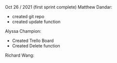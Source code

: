 Oct 26 / 2021 (first sprint complete)
Matthew Dandar:
- created git repo
- created update function

Alyssa Champion:
- Created Trello Board 
- Created Delete function


Richard Wang: